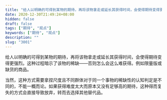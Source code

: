 ```yaml
---
title: "给人以明确的可得到某物的期待，再将该物拿走或延长其获得时间，会使得期待变得更强烈。"
date: 2020-12-30T21:49:24+08:00
hidden: false
draft: false
tags: ["期待", "观点"]
keywords: ["期待", "观点"]
description: ""
slug: "3001"
---
```


给人以明确的可得到某物的期待，再将该物拿走或延长其获得时间，会使得期待变得更强烈。这种过程暗示了该物的稀缺——否则怎么会这么难获得。例如限量版或缺货的商品。

当然，这种方式需要拿捏尺度且不同群体对于同一个事物的稀缺性的认知判定是不同的，不能一概而论。如果获得难度太大而原本又没有足够高的期待，这种得而复失的方式会直接导致放弃，转而去选择其他替代品。